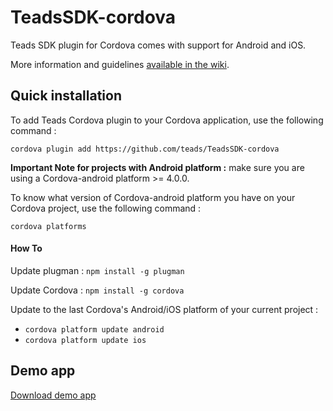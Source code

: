 # TeadsSDK-cordova

Teads SDK plugin for Cordova comes with support for Android and iOS.

More information and guidelines <a href="https://github.com/teads/TeadsSDK-cordova/wiki">available in the wiki</a>.

## Quick installation

To add Teads Cordova plugin to your Cordova application, use the following command :

  ``` cordova plugin add https://github.com/teads/TeadsSDK-cordova ```
  

**Important Note for projects with Android platform :** make sure you are using a Cordova-android platform >= 4.0.0.

To know what version of Cordova-android platform you have on your Cordova project, use the following command :

  ``` cordova platforms ``` 

#### How To

Update plugman : ```npm install -g plugman```

Update Cordova :  ```npm install -g cordova```

Update to the last Cordova's Android/iOS platform of your current project : 
  - ```cordova platform update android```
  - ```cordova platform update ios```

## Demo app

[Download demo app](https://github.com/teads/TeadsSDK-cordova/wiki/demo.zip)

